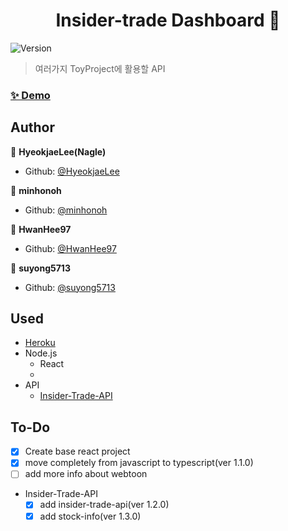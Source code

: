 <h1 align="center">Insider-trade Dashboard 👋</h1>
<p>
  <img alt="Version" src="https://img.shields.io/badge/version-0.1.3-blue.svg?cacheSeconds=2592000" />
</p>

> 여러가지 ToyProject에 활용할 API <br>

### [✨ Demo](https://hyeokjaelee.github.io/insider-trade-dashboard)

## Author

👤 **HyeokjaeLee(Nagle)**

- Github: [@HyeokjaeLee](https://github.com/HyeokjaeLee)

👤 **minhonoh**

- Github: [@minhonoh](https://github.com/minhonoh)

👤 **HwanHee97**

- Github: [@HwanHee97](https://github.com/HwanHee97)

👤 **suyong5713**

- Github: [@suyong5713](https://github.com/suyong5713)

## Used

- [Heroku](https://www.heroku.com)
- Node.js
  - React
  -
- API
  - [Insider-Trade-API](https://toy-projects-api.herokuapp.com/insidertrade/list)

## To-Do

- [x] Create base react project<br>
- [x] move completely from javascript to typescript(ver 1.1.0)<br>
- [ ] add more info about webtoon<br>
- Insider-Trade-API
  - [x] add insider-trade-api(ver 1.2.0)<br>
  - [x] add stock-info(ver 1.3.0)<br>
